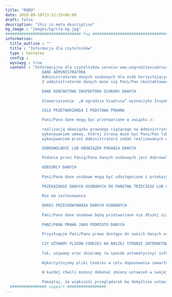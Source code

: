```yaml
---
title: "RODO"
date: 2019-09-10T13:51:25+06:00
draft: false
description: "this is meta description"
bg_image : "images/bg/cta-bg.jpg"
################################# Faq ####################################
information:
  title_outline : ""
  title : "Informacja dla czytelników"
  type : textarea
  config : 
  wysiwyg : true
  content : "Informacyjna dla czytelników serwisu www.wogrodzieviadrusa.pl
				DANE ADMINISTRATORA
				Administratorem danych osobowych dla osób korzystających ze strony internetowej www.wogrodzieviadrusa.pl jest Stowarzyszenie  „W ogrodzie Viadrusa” z siedzibą w Oldrzyszowicach 94, 49-340 Lewin Brzeski.
				Z administratorem danych może się Pani/Pan skontaktować za pośrednictwem e-mail:  lub w formie pisemnej na adres siedziby administratora.
				
				DANE KONTAKTOWE INSPEKTORA OCHRONY DANYCH
							
				Stowarzyszenie  „W ogrodzie Viadrusa” wyznaczyło Inspektora ochrony danych, z którym mogą się Państwo skontaktować poprzez adres mail wogrodzieviadrusa@gmail.com  lub pisemnie na adres siedziby Oldrzyszowice 94, 49-340 Lewin Brzeski w sprawach dotyczących przetwarzania danych osobowych oraz korzystania z realizacji praw związanych z przetwarzaniem danych osobowych.
							
				CELE PRZETWARZANIA I PODSTAWA PRAWNA

				Pani/Pana dane mogą być przetwarzane w związku z: 
							
				realizacją obowiązku prawnego ciążącego na Administratorze (Art.6 ust.1 lit. c RODO); 
				wykonywaniem umowy, której stroną może być Pani/Pan lub podjęciem działań na Pani /Pana żądanie,      przed zawarciem umowy (Art.6 ust.1 lit. b RODO); 
				wykonywaniem przez Administratora zadań realizowanych w interesie publicznym lub      sprawowania władzy publicznej powierzonej Administratorowi (Art.6 ust.1 lit. e RODO);

				DOBROWOLNOŚĆ LUB OBOWIĄZEK PODANIA DANYCH
				
				Podanie przez Panią/Pana danych osobowych jest dobrowolne, ale warunkuje możliwość podjęcia działań przez administratora danych, w sprawach o które Pani/Pan wnosi.
				
				ODBIORCY DANYCH
				
				Pani/Pana dane osobowe mogą być udostępniane i przekazywane firmie świadczącej usługi serwisowe strony internetowej na podstawie umowy powierzenia przetwarzania danych osobowych, jak również organom państwowym lub innym podmiotom uprawnionym na podstawie przepisów prawa, celem wykonania ciążących obowiązków.
				
				PRZEKAZANIE DANYCH OSOBOWYCH DO PAŃSTWA TRZECIEGO LUB ORGANIZACJI MIĘDZYNARODOWEJ
				
				Nie ma zastosowania
				
				OKRES PRZECHOWYWANIA DANYCH OSOBOWYCH
				
				Pani/Pana dane osobowe będą przetwarzane nie dłużej niż do końca roku kalendarzowego, w którym upływa najdłuższy możliwy na gruncie stosownych przepisów prawa okres przedawnienia potencjalnych roszczeń z tytułu odpowiedzialności prawnej.
				
				PANI/PANA PRAWA JAKO PODMIOTU DANYCH
				
				Przysługuje Pani/Panu prawo dostępu do swoich danych oraz prawo żądania ich sprostowania i usunięcia. Przysługuje Panu/Pani również prawo do cofnięcia zgody na przetwarzanie Pani/Pana danych osobowych w dowolnym momencie bez wpływu na zgodność z prawem przetwarzania, którego dokonano na podstawie zgody przed jej cofnięciem wycofania zgody na ich przetwarzanie. Przysługuje Pani/Panu także prawo wniesienia skargi do organu nadzorczego tj. do Prezesa Urzędu Ochrony Danych Osobowych, gdy uzna Pani/Pan, że dane osobowe, które Panią/Pana dotyczą są przetwarzane niezgodnie z RODO.				
				
				CZY UŻYWAMY PLIKÓW COOKIES NA NASZEJ STRONIE INTERNETOWEJ?
				
				Tak, używamy oraz zbieramy (w sposób automatyczny) informacje, które są w nich zawarte. Pliki Cookies są to pliki tekstowe, które są przechowywane na urządzeniu końcowym użytkownika strony internetowej i przeznaczone są one do korzystania ze stron internetowych. Zawierają one nazwę strony internetowej, swój niepowtarzalny numer oraz czas przechowywania na urządzeniu (źródło: www.wikipedia.pl).
				
				Wykorzystujemy pliki Cookies w celu dopasowania zawartości strony internetowej do preferencji użytkowników (np. celem dopasowania ustawień wyświetleń strony do systemu operacyjnego na urządzeniu). Stosujemy dwa rodzaje tych plików – sesyjne (tymczasowe, przechowywane do momentu opuszczenia strony internetowej) oraz stałe (przechowywane na Twoim urządzeniu do czasu ich usunięcia przez Ciebie)
				
				W każdej chwili możesz dokonać zmiany ustawień w swojej przeglądarce internetowej, aby zablokować obsługę plików Cookies lub za każdym razem uzyskiwać informację o ich umieszczeniu na Twoim urządzeniu. Inne opcje są dostępne po wejściu do ustawień przeglądarki internetowej.
				
				Pamiętaj, że większość przeglądarek ma domyślnie ustawioną opcję automatycznego zapisu plików Cookies. Pliki Cookies nie zostają nigdzie indziej przekazane."
  ################ support #################
---
```

